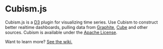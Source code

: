 # Cubism.js

Cubism.js is a [D3](http://d3js.org) plugin for visualizing time series. Use
Cubism to construct better realtime dashboards, pulling data from
[Graphite](https://github.com/square/cubism/wiki/Graphite),
[Cube](https://github.com/square/cubism/wiki/Cube) and other sources. Cubism is
available under the [Apache License](LICENSE).

Want to learn more? [See the wiki.](https://github.com/square/cubism/wiki)
